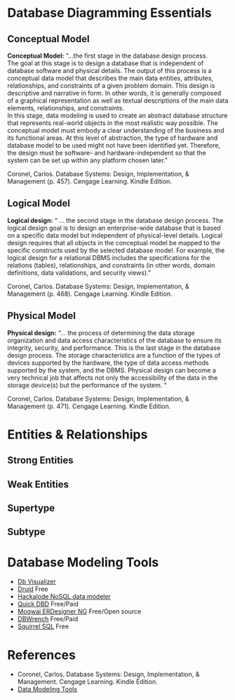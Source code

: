 # Database Diagramming Essentials

## Conceptual Model
**Conceptual Model:** “...the first stage in the database design process.  
The goal at this stage is to design a database that is independent of database 
software and  physical details. The output of this process is a conceptual data 
model that describes the  main data entities, attributes, relationships, and 
constraints of a given problem domain.  This design is descriptive and narrative 
in form. In other words, it is generally composed  of a graphical representation 
as well as textual descriptions of the main data elements,  relationships, and constraints.  
In this stage, data modeling is used to create an abstract database structure 
that represents real-world objects in the most realistic way possible. The 
conceptual model must  embody a clear understanding of the business and its 
functional areas. At this level of  abstraction, the type of hardware and 
database model to be used might not have been  identified yet. Therefore, the 
design must be software- and hardware-independent so that  the system can be set
up within any platform chosen later.”

Coronel, Carlos. Database Systems: Design, Implementation, & Management (p. 457).
Cengage Learning. Kindle Edition. 


## Logical Model
**Logical design:**  “ … the second stage in the database design process. The 
logical design  goal is to design an enterprise-wide database that is based on a
specific data model but  independent of physical-level details. Logical design 
requires that all objects in the conceptual model be mapped to the specific 
constructs used by the selected database model.  For example, the logical design 
for a relational DBMS includes the specifications for  the relations (tables), 
relationships, and constraints (in other words, domain definitions,  data 
validations, and security views).” 

Coronel, Carlos. Database Systems: Design, Implementation, & Management (p. 468). 
Cengage Learning. Kindle Edition. 


## Physical Model
**Physical design:** “... the process of determining the data storage 
organization and data  access characteristics of the database to ensure its 
integrity, security, and performance.  This is the last stage in the database 
design process. The storage characteristics are a function of the types of 
devices supported by the hardware, the type of data access methods  supported by 
the system, and the DBMS. Physical design can become a very technical  job that 
affects not only the accessibility of the data in the storage device(s) but the 
performance of the system. “

Coronel, Carlos. Database Systems: Design, Implementation, & Management (p. 471). 
Cengage Learning. Kindle Edition. 


# Entities & Relationships
## Strong Entities

## Weak Entities

## Supertype

## Subtype

# Database Modeling Tools
+ [Db Visualizer](https://www.dbvis.com/)
+ [Druid](http://druid.sourceforge.net/) Free
+ [Hackalode NoSQL data modeler](https://hackolade.com/)
+ [Quick DBD](https://www.quickdatabasediagrams.com/) Free/Paid
+ [Mogwai ERDesigner NG](https://github.com/mirkosertic/MogwaiERDesignerNG) Free/Open source
+ [DBWrench](http://www.dbwrench.com/download/download_base.shtml) Free/Paid
+ [Squirrel SQL](http://www.squirrelsql.org/) Free


# References
+ Coronel, Carlos. Database Systems: Design, Implementation, & Management. Cengage 
  Learning. Kindle Edition.
+ [Data Modeling Tools](https://www.databasestar.com/data-modeling-tools/)
